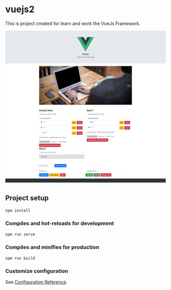 # vuejs2

This is project created for learn and work the VueJs Framework.

![screeshot](src/assets/screencapture.jpg)

## Project setup
```
npm install
```

### Compiles and hot-reloads for development
```
npm run serve
```

### Compiles and minifies for production
```
npm run build
```

### Customize configuration
See [Configuration Reference](https://cli.vuejs.org/config/).
